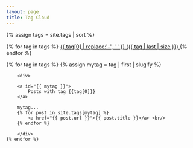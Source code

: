 ```yaml
---
layout: page
title: Tag Cloud
---
```


{% assign tags = site.tags | sort %}

{% for tag in tags %}
<span class="site-tag">
    <a href="/tag-cloud.html#{{ tag | first | slugify }}"
        style="font-size: {{ tag | last | size  |  times: 4 | plus: 80  }}%">
            {{ tag[0] | replace:'-', ' ' }} ({{ tag | last | size }})
    </a>
</span>
{% endfor %}


<div>
    {% for tag in tags %}
        {% assign mytag = tag | first | slugify %}

        <div>
    
        <a id="{{ mytag }}">
            Posts with tag {{tag[0]}}
        </a>

        mytag...
        {% for post in site.tags[mytag] %}
            <a href="{{ post.url }}">{{ post.title }}</a> <br/>
        {% endfor %}
        
        </div>
    {% endfor %}
</div>